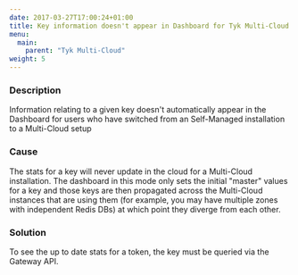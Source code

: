 ```yaml
---
date: 2017-03-27T17:00:24+01:00
title: Key information doesn't appear in Dashboard for Tyk Multi-Cloud users
menu:
  main:
    parent: "Tyk Multi-Cloud"
weight: 5
---
```


### Description

Information relating to a given key doesn't automatically appear in the Dashboard for users who have switched from an Self-Managed installation to a Multi-Cloud setup

### Cause

The stats for a key will never update in the cloud for a Multi-Cloud installation. The dashboard in this mode only sets the initial "master" values for a key and those keys are then propagated across the Multi-Cloud instances that are using them (for example, you may have multiple zones with independent Redis DBs) at which point they diverge from each other.

### Solution

To see the up to date stats for a token, the key must be queried via the Gateway API.
